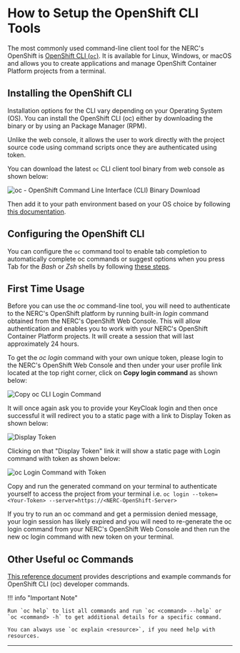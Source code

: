 # How to Setup the OpenShift CLI Tools

The most commonly used command-line client tool for the NERC's OpenShift is
[OpenShift CLI (`oc`)](https://docs.openshift.com/container-platform/4.17/cli_reference/openshift_cli/getting-started-cli.html#cli-getting-started).
It is available for Linux, Windows, or macOS and allows you to create
applications and manage OpenShift Container Platform projects from a terminal.

## Installing the OpenShift CLI

Installation options for the CLI vary depending on your Operating System (OS).
You can install the OpenShift CLI (oc) either by downloading the binary or by using
an Package Manager (RPM).

Unlike the web console, it allows the user to work directly with the project
source code using command scripts once they are authenticated using token.

You can download the latest `oc` CLI client tool binary from web console as shown
below:

![oc - OpenShift Command Line Interface (CLI) Binary Download](images/CLI-login-tools.png)

Then add it to your path environment based on your OS choice by following [this documentation](https://docs.openshift.com/container-platform/4.17/cli_reference/openshift_cli/getting-started-cli.html#installing-openshift-cli).

## Configuring the OpenShift CLI

You can configure the `oc` command tool to enable tab completion to automatically
complete oc commands or suggest options when you press Tab for the _Bash_ or _Zsh_
shells by following [these steps](https://docs.openshift.com/container-platform/4.17/cli_reference/openshift_cli/configuring-cli.html).

## First Time Usage

Before you can use the _oc_ command-line tool, you will need to authenticate to the
NERC's OpenShift platform by running built-in _login_ command obtained from the
NERC's OpenShift Web Console. This will allow authentication and enables you to
work with your NERC's OpenShift Container Platform projects. It will create a session
that will last approximately 24 hours.

To get the _oc login_ command with your own unique token, please login to the NERC's
OpenShift Web Console and then under your user profile link located at the top right
corner, click on **Copy login command** as shown below:

![Copy oc CLI Login Command](images/copy-oc-cli-login-command.png)

It will once again ask you to provide your KeyCloak login and then once successful
it will redirect you to a static page with a link to Display Token as shown below:

![Display Token](images/display-token.png)

Clicking on that "Display Token" link it will show a static page with Login command
with token as shown below:

![oc Login Command with Token](images/oc-login-command.png)

Copy and run the generated command on your terminal to authenticate yourself to
access the project from your terminal i.e. `oc login --token=<Your-Token> --server=https://<NERC-OpenShift-Server>`

If you try to run an oc command and get a permission denied message, your login
session has likely expired and you will need to re-generate the oc login command
from your NERC's OpenShift Web Console and then run the new oc login command with
new token on your terminal.

## Other Useful oc Commands

[This reference document](https://docs.openshift.com/container-platform/4.17/cli_reference/openshift_cli/developer-cli-commands.html)
provides descriptions and example commands for OpenShift CLI (oc) developer commands.

!!! info "Important Note"

    Run `oc help` to list all commands and run `oc <command> --help` or
    `oc <command> -h` to get additional details for a specific command.

    You can always use `oc explain <resource>`, if you need help with resources.

---
